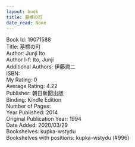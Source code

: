 ```yaml
---
layout: book
title: 墓標の町
date_read: None
---
```


Book Id: 19071588<br />
Title: 墓標の町<br />
Author: Junji Ito<br />
Author l-f: Ito, Junji<br />
Additional Authors: 伊藤潤二<br />
ISBN: <br />
My Rating: 0<br />
Average Rating: 4.22<br />
Publisher: 朝日新聞出版<br />
Binding: Kindle Edition<br />
Number of Pages: <br />
Year Published: 2014<br />
Original Publication Year: 1994<br />
Date Added: 2020/03/29<br />
Bookshelves: kupka-wstydu<br />
Bookshelves with positions: kupka-wstydu (#996)<br />

